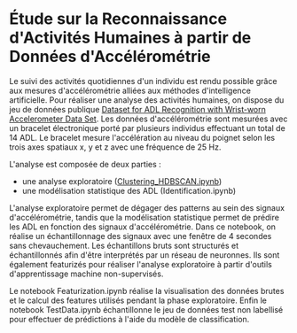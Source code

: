# Étude sur la Reconnaissance d'Activités Humaines à partir de Données d'Accélérométrie

Le suivi des activités quotidiennes d'un individu est rendu possible grâce aux mesures d'accélérométrie alliées aux méthodes d'intelligence artificielle. Pour réaliser une analyse des activités humaines, on dispose du jeu de données publique [Dataset for ADL Recognition with Wrist-worn Accelerometer Data Set](https://archive.ics.uci.edu/ml/datasets/Dataset+for+ADL+Recognition+with+Wrist-worn+Accelerometer). 
Les données d'accélérométrie sont mesurées avec un bracelet électronique porté par plusieurs individus effectuant un total de 14 ADL. Le bracelet mesure l'accélération au niveau du poignet selon les trois axes spatiaux x, y et z avec une fréquence de 25 Hz.

L'analyse est composée de deux parties : 
- une analyse exploratoire ([Clustering_HDBSCAN.ipynb](https://nbviewer.org/github/EloiLQ/ADL_recognition/blob/main/Clustering_HDBSCAN.ipynb))
- une modélisation statistique des ADL (Identification.ipynb)

L'analyse exploratoire permet de dégager des patterns au sein des signaux d'accélérométrie, tandis que la modélisation statistique permet de prédire les ADL en fonction des signaux d'accélérométrie.
Dans ce notebook, on réalise un échantillonnage des signaux avec une fenêtre de 4 secondes sans chevauchement. Les échantillons bruts sont structurés et échantillonnés afin d'être interprétés par un réseau de neuronnes. Ils sont également featurizés pour réaliser l'analyse exploratoire à partir d'outils d'apprentissage machine non-supervisés.

Le notebook Featurization.ipynb réalise la visualisation des données brutes et le calcul des features utilisés pendant la phase exploratoire. Enfin le notebook TestData.ipynb échantillonne le jeu de données test non labellisé pour effectuer de prédictions à l'aide du modèle de classification.
